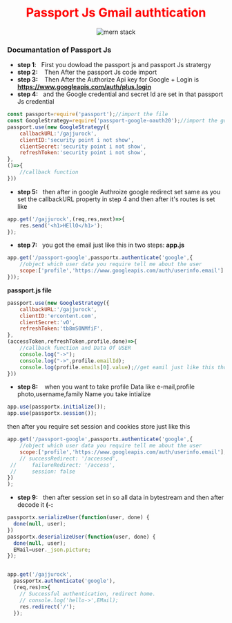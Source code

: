<h1 align="center" style="color:red;">Passport Js Gmail authtication</h1>
<div align="center">

![mern stack](https://s3-ap-southeast-1.amazonaws.com/djamblog/article-100417221025.png)

</div>
<div>
 
 ### Documantation of Passport Js 
 
 </div>
 
 <div>
 
 * **step 1**:
&nbsp;&nbsp;First you dowload the passport js and passport Js stratergy
 * **step 2:**
&nbsp;&nbsp;  Then After the passport Js code import 
* **step 3:**
&nbsp;&nbsp;  Then After the Authorize Api key for Google + Login is **https://www.googleapis.com/auth/plus.login** 
* **step 4:**
&nbsp;&nbsp;and the Google credential and secret Id are set in that passport Js credential
 
```javascript
const passport=require('passport');//import the file
const GoogleStrategy=require('passport-google-oauth20');//import the google auth 20
passport.use(new GoogleStrategy({
	callbackURL:'/gajjurock',
	clientID:'security point i not show',
	clientSecret:'security point i not show',
	refreshToken:'security point i not show',
},
()=>{
	//callback function
}))
```
* **step 5:**
&nbsp;&nbsp;then after in google Authroize google redirect set same as you set the callbackURL property in step 4
and then after it's routes is set like
```javascript
app.get('/gajjurock',(req,res,next)=>{
	res.send('<h1>HEllO</h1>');
});
```
* **step 7:**
&nbsp;&nbsp;you got the email just like this in two steps:
**app.js**
```javascript
app.get('/passport-google',passportx.authenticate('google',{
	//object which user data you require tell me about the user
	scope:['profile','https://www.googleapis.com/auth/userinfo.email']
}));
```
**passport.js file**
```javascript
passport.use(new GoogleStrategy({
	callbackURL:'/gajjurock',
	clientID:'ercontent.com',
	clientSecret:'vO',
	refreshToken:'tb8mS0NMfiF',
},
(accessToken,refreshToken,profile,done)=>{
	//callback function and Data Of USER
	console.log("->");
	console.log("->",profile.emailId);
	console.log(profile.emails[0].value);//get eamil just like this thorugh callback
}))
```
* **step 8:**
&nbsp;&nbsp;
when you want to take profile Data like e-mail,profile photo,username,family Name
you take intialize
```javascript
app.use(passportx.initialize());
app.use(passportx.session());
```
then after you require set session and cookies store just like this
```javascript
app.get('/passport-google',passportx.authenticate('google',{
	//object which user data you require tell me about the user
	scope:['profile','https://www.googleapis.com/auth/userinfo.email'],
	// successRedirect: '/accessed',
 //  	failureRedirect: '/access',
 //  	session: false
})
);
```
* **step 9:**
&nbsp;&nbsp;then after session set in so all data in bytestream and then after decode it **(-:**
```javascript
passportx.serializeUser(function(user, done) {
  done(null, user);
})
passportx.deserializeUser(function(user, done) {
  done(null, user);
  EMail=user._json.picture;
});


app.get('/gajjurock', 
  passportx.authenticate('google'),
  (req,res)=>{
    // Successful authentication, redirect home.
    // console.log('hello->',EMail);
    res.redirect('/');
  });

```
</div>

